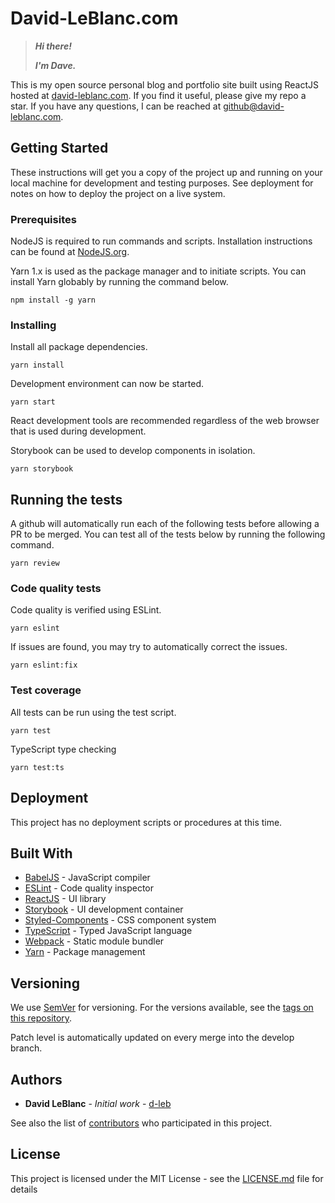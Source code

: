 # David-LeBlanc.com

> _**Hi there!**_
>
> _**I'm Dave.**_

This is my open source personal blog and portfolio site built using ReactJS hosted at [david-leblanc.com](https://david-leblanc.com/). If you find it useful, please give my repo a star. If you have any questions, I can be reached at github@david-leblanc.com.

## Getting Started

These instructions will get you a copy of the project up and running on your local machine for development and testing purposes. See deployment for notes on how to deploy the project on a live system.

### Prerequisites

NodeJS is required to run commands and scripts. Installation instructions can be found at [NodeJS.org](https://nodejs.org/).

Yarn 1.x is used as the package manager and to initiate scripts. You can install Yarn globably by running the command below.

```
npm install -g yarn
```

### Installing

Install all package dependencies.

```
yarn install
```

Development environment can now be started.

```
yarn start
```

React development tools are recommended regardless of the web browser that is used during development.

Storybook can be used to develop components in isolation.

```
yarn storybook
```

## Running the tests

A github will automatically run each of the following tests before allowing a PR to be merged. You can test all of the tests
below by running the following command.

```
yarn review
```

### Code quality tests

Code quality is verified using ESLint.

```
yarn eslint
```

If issues are found, you may try to automatically correct the issues.

```
yarn eslint:fix
```

### Test coverage

All tests can be run using the test script.

```
yarn test
```

TypeScript type checking

```
yarn test:ts
```

## Deployment

This project has no deployment scripts or procedures at this time.

## Built With

- [BabelJS](https://babeljs.io/) - JavaScript compiler
- [ESLint](https://eslint.org/) - Code quality inspector
- [ReactJS](https://reactjs.org/) - UI library
- [Storybook](https://storybook.js.org/) - UI development container
- [Styled-Components](https://styled-components.com/) - CSS component system
- [TypeScript](https://www.typescriptlang.org/) - Typed JavaScript language
- [Webpack](https://webpack.js.org/) - Static module bundler
- [Yarn](https://yarnpkg.com/) - Package management

## Versioning

We use [SemVer](http://semver.org/) for versioning. For the versions available, see the [tags on this repository](https://github.com/your/project/tags).

Patch level is automatically updated on every merge into the develop branch.

## Authors

- **David LeBlanc** - _Initial work_ - [d-leb](https://github.com/d-leb)

See also the list of [contributors](https://github.com/d-leb/david-leblanc.com/contributors) who participated in this project.

## License

This project is licensed under the MIT License - see the [LICENSE.md](LICENSE.md) file for details
